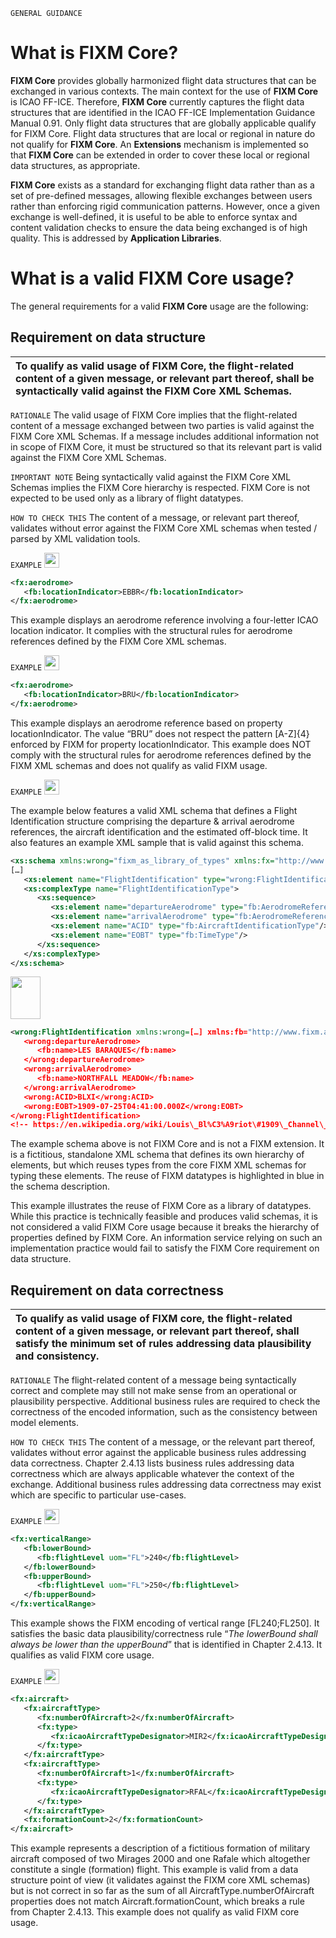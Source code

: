 `GENERAL GUIDANCE`

# What is FIXM Core?

**FIXM Core** provides globally harmonized flight data structures that
can be exchanged in various contexts. The main context for the use of
**FIXM Core** is ICAO FF-ICE. Therefore, **FIXM Core** currently
captures the flight data structures that are identified in the ICAO
FF-ICE Implementation Guidance Manual 0.91. Only flight data structures
that are globally applicable qualify for FIXM Core. Flight data
structures that are local or regional in nature do not qualify for
**FIXM Core**. An **Extensions** mechanism is implemented so that **FIXM
Core** can be extended in order to cover these local or regional data
structures, as appropriate.

**FIXM Core** exists as a standard for exchanging flight data rather
than as a set of pre-defined messages, allowing flexible exchanges
between users rather than enforcing rigid communication patterns.
However, once a given exchange is well-defined, it is useful to be able
to enforce syntax and content validation checks to ensure the data being
exchanged is of high quality. This is addressed by **Application
Libraries**.

# What is a valid FIXM Core usage?

The general requirements for a valid **FIXM Core** usage are the
following:

## Requirement on data structure

| **To qualify as valid usage of FIXM Core, the flight-related content of a given message, or relevant part thereof, shall be syntactically valid against the FIXM Core XML Schemas.**|
|:---|

`RATIONALE` The valid usage of FIXM Core implies that the flight-related content of a message exchanged between two parties is valid against the FIXM Core XML Schemas. If a message includes additional information not in scope of FIXM Core, it must be structured so that its relevant part is valid against the FIXM Core XML Schemas.

`IMPORTANT NOTE` Being syntactically valid against the FIXM Core XML Schemas implies the FIXM Core hierarchy is respected. FIXM Core is not expected to be used only as a library of flight datatypes.

`HOW TO CHECK THIS` The content of a message, or relevant part thereof, validates without error against the FIXM Core XML schemas when tested / parsed by XML validation tools.


`EXAMPLE` <img src="./media/ok.png" style="width:0.25in;height:0.25in" />

```xml
<fx:aerodrome>
   <fb:locationIndicator>EBBR</fb:locationIndicator>
</fx:aerodrome>
```

This example displays an aerodrome reference involving a four-letter
ICAO location indicator. It complies with the structural rules for
aerodrome references defined by the FIXM Core XML schemas.


`EXAMPLE` <img src="./media/nok.png" style="width:0.25in;height:0.25in" />

```xml
<fx:aerodrome>
   <fb:locationIndicator>BRU</fb:locationIndicator>
</fx:aerodrome>
```

This example displays an aerodrome reference based on property
locationIndicator. The value “BRU” does not respect the pattern
\[A-Z\]{4} enforced by FIXM for property locationIndicator. This example
does NOT comply with the structural rules for aerodrome references
defined by the FIXM XML schemas and does not qualify as valid FIXM
usage.


`EXAMPLE` <img src="./media/nok.png" style="width:0.25in;height:0.25in" />

The example below features a valid XML schema that defines a Flight
Identification structure comprising the departure & arrival aerodrome
references, the aircraft identification and the estimated off-block
time. It also features an example XML sample that is valid against this
schema.

```xml
<xs:schema xmlns:wrong="fixm_as_library_of_types" xmlns:fx="http://www.fixm.aero/flight/4.2" xmlns:fb="http://www.fixm.aero/base/4.2" […] >  
[…]
   <xs:element name="FlightIdentification" type="wrong:FlightIdentificationType"/> 
   <xs:complexType name="FlightIdentificationType"> 
      <xs:sequence> 
         <xs:element name="departureAerodrome" type="fb:AerodromeReferenceType"/> 
         <xs:element name="arrivalAerodrome" type="fb:AerodromeReferenceType"/> 
         <xs:element name="ACID" type="fb:AircraftIdentificationType"/> 
         <xs:element name="EOBT" type="fb:TimeType"/> 
      </xs:sequence> 
   </xs:complexType> 
</xs:schema>
```
<img src="./media/Double_arrow_symbol_-_blue.png" style="width:0.50in;height:0.70in" />

```xml
<wrong:FlightIdentification xmlns:wrong=[…] xmlns:fb="http://www.fixm.aero/base/4.2" xmlns:xs="http://www.w3.org/2001/XMLSchema-instance" xs:schemaLocation=[…]>
   <wrong:departureAerodrome>
      <fb:name>LES BARAQUES</fb:name>
   </wrong:departureAerodrome>
   <wrong:arrivalAerodrome>
      <fb:name>NORTHFALL MEADOW</fb:name>
   </wrong:arrivalAerodrome>
   <wrong:ACID>BLXI</wrong:ACID>
   <wrong:EOBT>1909-07-25T04:41:00.000Z</wrong:EOBT>
</wrong:FlightIdentification>
<!-- https://en.wikipedia.org/wiki/Louis\_Bl%C3%A9riot\#1909\_Channel\_crossing -->
```


The example schema above is not FIXM Core and is not a FIXM extension.
It is a fictitious, standalone XML schema that defines its own hierarchy
of elements, but which reuses types from the core FIXM XML schemas for
typing these elements. The reuse of FIXM datatypes is highlighted in
blue in the schema description.

This example illustrates the reuse of FIXM Core as a library of
datatypes. While this practice is technically feasible and produces
valid schemas, it is not considered a valid FIXM Core usage because it
breaks the hierarchy of properties defined by FIXM Core. An information
service relying on such an implementation practice would fail to satisfy
the FIXM Core requirement on data structure.

## Requirement on data correctness

| **To qualify as valid usage of FIXM core, the flight-related content of a given message, or relevant part thereof, shall satisfy the minimum set of rules addressing data plausibility and consistency.** |
|:---|

`RATIONALE` The flight-related content of a message being syntactically correct and complete may still not make sense from an operational or plausibility perspective. Additional business rules are required to check the correctness of the encoded information, such as the consistency between model elements.

`HOW TO CHECK THIS` The content of a message, or the relevant part thereof, validates without error against the applicable business rules addressing data correctness. Chapter 2.4.13 lists business rules addressing data correctness which are always applicable whatever the context of the exchange. Additional business rules addressing data correctness may exist which are specific to particular use-cases.


`EXAMPLE` <img src="./media/ok.png" style="width:0.25in;height:0.25in" />

```xml
<fx:verticalRange>
   <fb:lowerBound>
      <fb:flightLevel uom="FL">240</fb:flightLevel>
   </fb:lowerBound>
   <fb:upperBound>
      <fb:flightLevel uom="FL">250</fb:flightLevel>
   </fb:upperBound>
</fx:verticalRange>
```

This example shows the FIXM encoding of vertical range \[FL240;FL250\].
It satisfies the basic data plausibility/correctness rule “*The
lowerBound shall always be lower than the upperBound*” that is
identified in Chapter 2.4.13. It qualifies as valid FIXM core usage.



`EXAMPLE` <img src="./media/nok.png" style="width:0.25in;height:0.25in" />

```xml
<fx:aircraft>
   <fx:aircraftType>
      <fx:numberOfAircraft>2</fx:numberOfAircraft>
	  <fx:type>
         <fx:icaoAircraftTypeDesignator>MIR2</fx:icaoAircraftTypeDesignator>
      </fx:type>
   </fx:aircraftType>
   <fx:aircraftType>
      <fx:numberOfAircraft>1</fx:numberOfAircraft>
      <fx:type>
         <fx:icaoAircraftTypeDesignator>RFAL</fx:icaoAircraftTypeDesignator>
      </fx:type>
   </fx:aircraftType>
   <fx:formationCount>2</fx:formationCount>
</fx:aircraft>
```

This example represents a description of a fictitious formation of
military aircraft composed of two Mirages 2000 and one Rafale which
altogether constitute a single (formation) flight. This example is valid
from a data structure point of view (it validates against the FIXM core
XML schemas) but is not correct in so far as the sum of all
AircraftType.numberOfAircraft properties does not match
Aircraft.formationCount, which breaks a rule from Chapter 2.4.13. This
example does not qualify as valid FIXM core usage.
